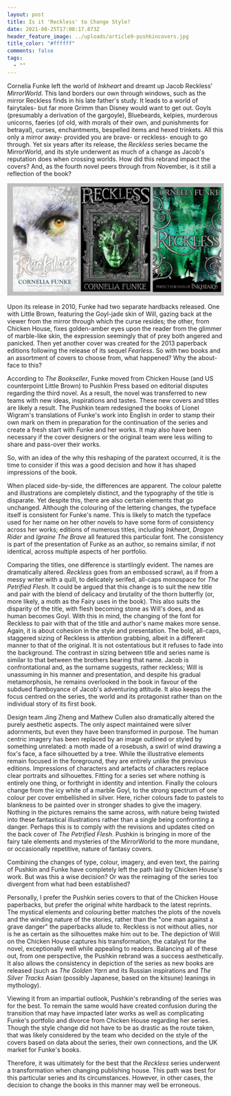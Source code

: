 ```yaml
---
layout: post
title: Is it 'Reckless' to Change Style?
date: 2021-08-25T17:00:17.873Z
header_feature_image: ../uploads/article9-pushkincovers.jpg
title_color: "#ffffff"
comments: false
tags:
  - ""
---
```

Cornelia Funke left the world of *Inkheart* and dreamt up Jacob Reckless' *MirrorWorld*. This land borders our own through windows, such as the mirror Reckless finds in his late father's study. It leads to a world of fairytales- but far more Grimm than Disney would want to get out. Goyls (presumably a derivation of the gargoyle), Bluebeards, kelpies, murderous unicorns, faeries (of old, with morals of their own, and punishments for betrayal), curses, enchantments, bespelled items and hexed trinkets. All this only a mirror away- provided you are brave- or reckless- enough to go through. Yet six years after its release, the *Reckless* series became the MirrorWorld, and its style underwent as much of a change as Jacob's reputation does when crossing worlds. How did this rebrand impact the covers? And, as the fourth novel peers through from November, is it still a reflection of the book?

![](../uploads/article7-originalcovers.jpg)

Upon its release in 2010, Funke had two separate hardbacks released. One with Little Brown, featuring the Goyl-jade skin of Will, gazing back at the viewer from the mirror through which the curse resides; the other, from Chicken House, fixes golden-amber eyes upon the reader from the glimmer of marble-like skin, the expression seemingly that of prey both angered and panicked. Then yet another cover was created for the 2013 paperback editions following the release of its sequel *Fearless*. So with two books and an assortment of covers to choose from, what happened? Why the about-face to this?

According to *The Bookseller*, Funke moved from Chicken House (and US counterpoint Little Brown) to Pushkin Press based on editorial disputes regarding the third novel. As a result, the novel was transferred to new teams with new ideas, inspirations and tastes. These new covers and titles are likely a result. The Pushkin team redesigned the books of Lionel Wigram's translations of Funke's work into English in order to stamp their own mark on them in preparation for the continuation of the series and create a fresh start with Funke and her works. It may also have been necessary if the cover designers or the original team were less willing to share and pass-over their works.

So, with an idea of the why this reshaping of the paratext occurred, it is the time to consider if this was a good decision and how it has shaped impressions of the book.

When placed side-by-side, the differences are apparent. The colour palette and illustrations are completely distinct, and the typography of the title is disparate. Yet despite this, there are also certain elements that go unchanged. Although the colouring of the lettering changes, the typeface itself is consistent for Funke's name. This is likely to match the typeface used for her name on her other novels to have some form of consistency across her works; editions of numerous titles, including *Inkheart*, *Dragon Rider* and *Igraine The Brave* all featured this particular font. The consistency is part of the presentation of Funke as an author, so remains similar, if not identical, across multiple aspects of her portfolio. 

Comparing the titles, one difference is startlingly evident. The names are dramatically altered. *Reckless* goes from an embossed scrawl, as if from a messy writer with a quill, to delicately serifed, all-caps monospace for *The Petrified Flesh*. It could be argued that this change is to suit the new title and pair with the blend of delicacy and brutality of the thorn butterfly (or, more likely, a moth as the Fairy uses in the book). This also suits the disparity of the title, with flesh becoming stone as Will's does, and as human becomes Goyl. With this in mind, the changing of the font for Reckless to pair with that of the title and author's name makes more sense. Again, it is about cohesion in the style and presentation. The bold, all-caps, staggered sizing of Reckless is attention grabbing, albeit in a different manner to that of the original. It is not ostentatious but it refuses to fade into the background. The contrast in sizing between title and series name is similar to that between the brothers bearing that name. Jacob is confrontational and, as the surname suggests, rather reckless; Will is unassuming in his manner and presentation, and despite his gradual metamorphosis, he remains overlooked in the book in favour of the subdued flamboyance of Jacob's adventuring attitude. It also keeps the focus centred on the series, the world and its protagonist rather than on the individual story of its first book.

Design team Jing Zheng and Mathew Cullen also dramatically altered the purely aesthetic aspects. The only aspect maintained were silver adornments, but even they have been transformed in purpose. The human centric imagery has been replaced by an image outlined or styled by something unrelated: a moth made of a rosebush, a swirl of wind drawing a fox's face, a face silhouetted by a tree. While the illustrative elements remain focused in the foreground, they are entirely unlike the previous editions. Impressions of characters and artefacts of characters replace clear portraits and silhouettes. Fitting for a series set where nothing is entirely one thing, or forthright in identity and intention. Finally the colours change from the icy white of a marble Goyl, to the strong spectrum of one colour per cover embellished in silver. Here, richer colours fade to pastels to blankness to be painted over in stronger shades to give the imagery. Nothing in the pictures remains the same across, with nature being twisted into these fantastical illustrations rather than a single being confronting a danger. Perhaps this is to comply with the revisions and updates cited on the back cover of *The Petrified Flesh*. Pushkin is bringing in more of the fairy tale elements and mysteries of the MirrorWorld to the more mundane, or occasionally repetitive, nature of fantasy covers.

Combining the changes of type, colour, imagery, and even text, the pairing of Pushkin and Funke have completely left the path laid by Chicken House's work. But was this a wise decision? Or was the reimaging of the series too divergent from what had been established?

Personally, I prefer the Pushkin series covers to that of the Chicken House paperbacks, but prefer the original white hardback to the latest reprints. The mystical elements and colouring better matches the plots of the novels and the winding nature of the stories, rather than the "one man against a grave danger" the paperbacks allude to. Reckless is not without allies, nor is he as certain as the silhouettes make him out to be. The depiction of Will on the Chicken House captures his transformation, the catalyst for the novel, exceptionally well while appealing to readers. Balancing all of these out, from one perspective, the Pushkin rebrand was a success aesthetically. It also allows the consistency in depiction of the series as new books are released (such as *The Golden Yarn* and its Russian inspirations and *The Silver Tracks* Asian (possibly Japanese, based on the kitsune) leanings in mythology).

Viewing it from an impartial outlook, Pushkin's rebranding of the series was for the best. To remain the same would have created confusion during the transition that may have impacted later works as well as complicating Funke's portfolio and divorce from Chicken House regarding her series. Though the style change did not have to be as drastic as the route taken, that was likely considered by the team who decided on the style of the covers based on data about the series, their own connections, and the UK market for Funke's books.

Therefore, it was ultimately for the best that the *Reckless* series underwent a transformation when changing publishing house. This path was best for this particular series and its circumstances. However, in other cases, the decision to change the books in this manner may well be erroneous.
